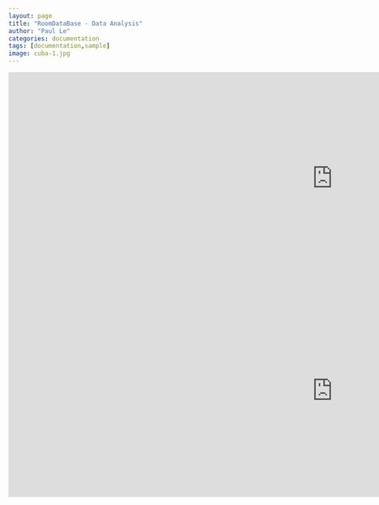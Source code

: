 ```yaml
---
layout: page
title: "RoomDataBase - Data Analysis"
author: "Paul Le"
categories: documentation
tags: [documentation,sample]
image: cuba-1.jpg
---
```



<style>
  .page-content iframe {
    display: block;
    margin: 20px auto;
    max-width: 100%;
    width: 1280px !important;
    height: 720px !important; /* Altezza specifica per l'iframe */
    border: 1px solid #ddd; /* Bordo opzionale */
  }
</style>

  <iframe title="Speckle" src="https://app.powerbi.com/view?r=eyJrIjoiNjA3MjU0YTQtZDRmNi00YmQ2LThlYzktNDdlMDJmNTk0NjRjIiwidCI6IjZlY2FkODZiLWUwYjktNDFjNi1iMjcyLTU1MmZlMDJkMmUxMSIsImMiOjl9&pageName=ReportSection27dc61714dd3633a5c09"width="1280" height="420" frameborder="0"></iframe>

  <iframe title="Speckle" src="https://app.powerbi.com/view?r=eyJrIjoiNDZiZWY1ZDctYmUzMS00NmIwLTlkMjEtZjFiZmY3NGFlMWI5IiwidCI6IjZlY2FkODZiLWUwYjktNDFjNi1iMjcyLTU1MmZlMDJkMmUxMSIsImMiOjl9"width="1280" height="420" frameborder="0"></iframe>